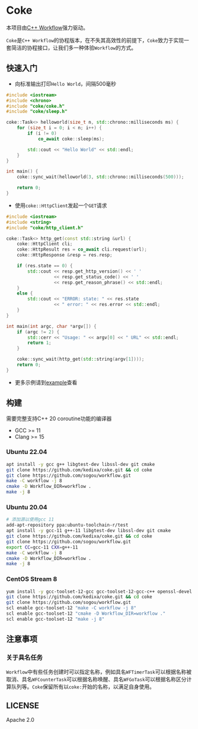 # Coke
本项目由[C++ Workflow](https://github.com/sogou/workflow)强力驱动。

`Coke`是`C++ Workflow`的协程版本，在不失其高效性的前提下，`Coke`致力于实现一套简洁的协程接口，让我们多一种体验`Workflow`的方式。

## 快速入门
- 向标准输出打印`Hello World`，间隔500毫秒

```cpp
#include <iostream>
#include <chrono>
#include "coke/coke.h"
#include "coke/sleep.h"

coke::Task<> helloworld(size_t n, std::chrono::milliseconds ms) {
    for (size_t i = 0; i < n; i++) {
        if (i != 0)
            co_await coke::sleep(ms);

        std::cout << "Hello World" << std::endl;
    }
}

int main() {
    coke::sync_wait(helloworld(3, std::chrono::milliseconds(500)));

    return 0;
}

```

- 使用`coke::HttpClient`发起一个`GET`请求

```cpp
#include <iostream>
#include <string>
#include "coke/http_client.h"

coke::Task<> http_get(const std::string &url) {
    coke::HttpClient cli;
    coke::HttpResult res = co_await cli.request(url);
    coke::HttpResponse &resp = res.resp;

    if (res.state == 0) {
        std::cout << resp.get_http_version() << ' '
                  << resp.get_status_code() << ' '
                  << resp.get_reason_phrase() << std::endl;
    }
    else {
        std::cout << "ERROR: state: " << res.state
                  << " error: " << res.error << std::endl;
    }
}

int main(int argc, char *argv[]) {
    if (argc != 2) {
        std::cerr << "Usage: " << argv[0] << " URL" << std::endl;
        return 1;
    }

    coke::sync_wait(http_get(std::string(argv[1])));
    return 0;
}

```

- 更多示例请到[example](./example/)查看


## 构建
需要完整支持C++ 20 coroutine功能的编译器

- GCC >= 11
- Clang >= 15

### Ubuntu 22.04
```bash
apt install -y gcc g++ libgtest-dev libssl-dev git cmake
git clone https://github.com/kedixa/coke.git && cd coke
git clone https://github.com/sogou/workflow.git
make -C workflow -j 8
cmake -D Workflow_DIR=workflow .
make -j 8
```

### Ubuntu 20.04
```bash
# 添加源以使用gcc 11
add-apt-repository ppa:ubuntu-toolchain-r/test
apt install -y gcc-11 g++-11 libgtest-dev libssl-dev git cmake
git clone https://github.com/kedixa/coke.git && cd coke
git clone https://github.com/sogou/workflow.git
export CC=gcc-11 CXX=g++-11
make -C workflow -j 8
cmake -D Workflow_DIR=workflow .
make -j 8
```

### CentOS Stream 8
```bash
yum install -y gcc-toolset-12-gcc gcc-toolset-12-gcc-c++ openssl-devel git cmake
git clone https://github.com/kedixa/coke.git && cd coke
git clone https://github.com/sogou/workflow.git
scl enable gcc-toolset-12 "make -C workflow -j 8"
scl enable gcc-toolset-12 "cmake -D Workflow_DIR=workflow ."
scl enable gcc-toolset-12 "make -j 8"
```

## 注意事项
### 关于具名任务
`Workflow`中有些任务创建时可以指定名称，例如具名`WFTimerTask`可以根据名称被取消、具名`WFCounterTask`可以根据名称唤醒、具名`WFGoTask`可以根据名称区分计算队列等。`Coke`保留所有以`coke:`开始的名称，以满足自身使用。


## LICENSE
Apache 2.0
